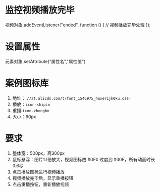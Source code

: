 # 监控视频播放完毕
视频对象.addEventListener("ended", function () {
    // 视频播放完毕处理
});

# 设置属性
元素对象.setAttribute("属性名","属性值")

# 案例图标库
1. 地址： `//at.alicdn.com/t/font_1546975_4uxe7ijk0ku.css·`
2. 播放：`icon-shipin`
3. 重播:`icon-zhongbo`
4. 大小：60px

# 要求
1. 整体宽：500px，高300px
2. 鼠标悬浮：图片1.1倍放大，视频图标由 #0F0 过度到 #00F，所有动画时长0.6秒
3. 点击播放图标进行视频播放
4. 视频播放完毕后，显示重播按钮
5. 点击重播按钮，重新播放视频